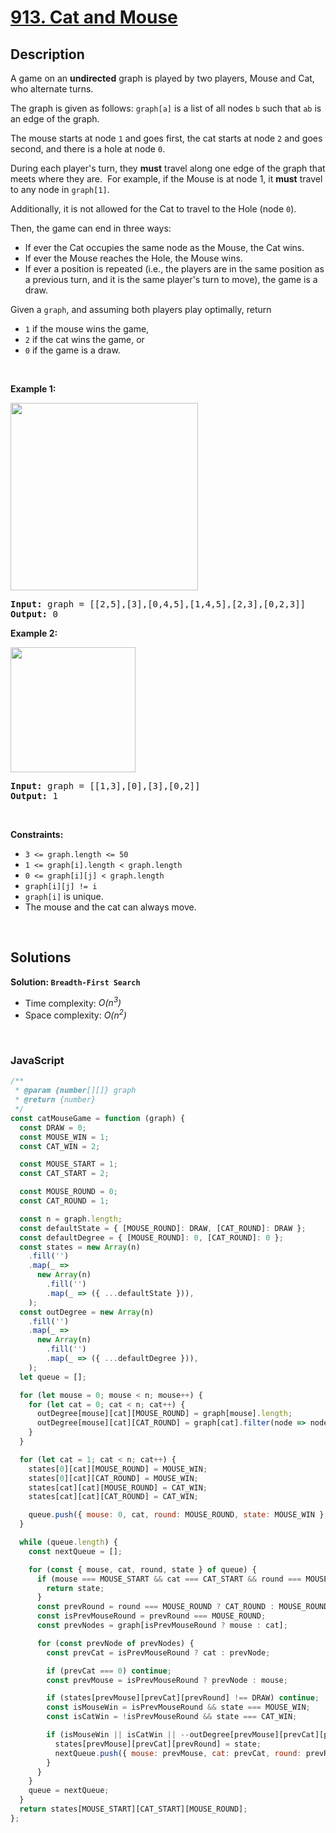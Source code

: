 # [913. Cat and Mouse](https://leetcode.com/problems/cat-and-mouse)

## Description

<div class="elfjS" data-track-load="description_content"><p>A game on an <strong>undirected</strong> graph is played by two players, Mouse and Cat, who alternate turns.</p>

<p>The graph is given as follows: <code>graph[a]</code> is a list of all nodes <code>b</code> such that <code>ab</code> is an edge of the graph.</p>

<p>The mouse starts at node <code>1</code> and goes first, the cat starts at node <code>2</code> and goes second, and there is a hole at node <code>0</code>.</p>

<p>During each player's turn, they <strong>must</strong> travel along one&nbsp;edge of the graph that meets where they are.&nbsp; For example, if the Mouse is at node 1, it <strong>must</strong> travel to any node in <code>graph[1]</code>.</p>

<p>Additionally, it is not allowed for the Cat to travel to the Hole (node <code>0</code>).</p>

<p>Then, the game can end in three&nbsp;ways:</p>

<ul>
	<li>If ever the Cat occupies the same node as the Mouse, the Cat wins.</li>
	<li>If ever the Mouse reaches the Hole, the Mouse wins.</li>
	<li>If ever a position is repeated (i.e., the players are in the same position as a previous turn, and&nbsp;it is the same player's turn to move), the game is a draw.</li>
</ul>

<p>Given a <code>graph</code>, and assuming both players play optimally, return</p>

<ul>
	<li><code>1</code>&nbsp;if the mouse wins the game,</li>
	<li><code>2</code>&nbsp;if the cat wins the game, or</li>
	<li><code>0</code>&nbsp;if the game is a draw.</li>
</ul>

<p>&nbsp;</p>
<p><strong class="example">Example 1:</strong></p>
<img alt="" src="https://assets.leetcode.com/uploads/2020/11/17/cat1.jpg" style="width: 300px; height: 300px;">
<pre><strong>Input:</strong> graph = [[2,5],[3],[0,4,5],[1,4,5],[2,3],[0,2,3]]
<strong>Output:</strong> 0
</pre>

<p><strong class="example">Example 2:</strong></p>
<img alt="" src="https://assets.leetcode.com/uploads/2020/11/17/cat2.jpg" style="width: 200px; height: 200px;">
<pre><strong>Input:</strong> graph = [[1,3],[0],[3],[0,2]]
<strong>Output:</strong> 1
</pre>

<p>&nbsp;</p>
<p><strong>Constraints:</strong></p>

<ul>
	<li><code>3 &lt;= graph.length &lt;= 50</code></li>
	<li><code>1&nbsp;&lt;= graph[i].length &lt; graph.length</code></li>
	<li><code>0 &lt;= graph[i][j] &lt; graph.length</code></li>
	<li><code>graph[i][j] != i</code></li>
	<li><code>graph[i]</code> is unique.</li>
	<li>The mouse and the cat can always move.&nbsp;</li>
</ul>
</div>

<p>&nbsp;</p>

## Solutions

**Solution: `Breadth-First Search`**

- Time complexity: <em>O(n<sup>3</sup>)</em>
- Space complexity: <em>O(n<sup>2</sup>)</em>

<p>&nbsp;</p>

### **JavaScript**

```js
/**
 * @param {number[][]} graph
 * @return {number}
 */
const catMouseGame = function (graph) {
  const DRAW = 0;
  const MOUSE_WIN = 1;
  const CAT_WIN = 2;

  const MOUSE_START = 1;
  const CAT_START = 2;

  const MOUSE_ROUND = 0;
  const CAT_ROUND = 1;

  const n = graph.length;
  const defaultState = { [MOUSE_ROUND]: DRAW, [CAT_ROUND]: DRAW };
  const defaultDegree = { [MOUSE_ROUND]: 0, [CAT_ROUND]: 0 };
  const states = new Array(n)
    .fill('')
    .map(_ =>
      new Array(n)
        .fill('')
        .map(_ => ({ ...defaultState })),
    );
  const outDegree = new Array(n)
    .fill('')
    .map(_ =>
      new Array(n)
        .fill('')
        .map(_ => ({ ...defaultDegree })),
    );
  let queue = [];

  for (let mouse = 0; mouse < n; mouse++) {
    for (let cat = 0; cat < n; cat++) {
      outDegree[mouse][cat][MOUSE_ROUND] = graph[mouse].length;
      outDegree[mouse][cat][CAT_ROUND] = graph[cat].filter(node => node).length;
    }
  }

  for (let cat = 1; cat < n; cat++) {
    states[0][cat][MOUSE_ROUND] = MOUSE_WIN;
    states[0][cat][CAT_ROUND] = MOUSE_WIN;
    states[cat][cat][MOUSE_ROUND] = CAT_WIN;
    states[cat][cat][CAT_ROUND] = CAT_WIN;

    queue.push({ mouse: 0, cat, round: MOUSE_ROUND, state: MOUSE_WIN }, { mouse: 0, cat, round: CAT_ROUND, state: MOUSE_WIN }, { mouse: cat, cat, round: MOUSE_ROUND, state: CAT_WIN }, { mouse: cat, cat, round: CAT_ROUND, state: CAT_WIN });
  }

  while (queue.length) {
    const nextQueue = [];

    for (const { mouse, cat, round, state } of queue) {
      if (mouse === MOUSE_START && cat === CAT_START && round === MOUSE_ROUND) {
        return state;
      }
      const prevRound = round === MOUSE_ROUND ? CAT_ROUND : MOUSE_ROUND;
      const isPrevMouseRound = prevRound === MOUSE_ROUND;
      const prevNodes = graph[isPrevMouseRound ? mouse : cat];

      for (const prevNode of prevNodes) {
        const prevCat = isPrevMouseRound ? cat : prevNode;

        if (prevCat === 0) continue;
        const prevMouse = isPrevMouseRound ? prevNode : mouse;

        if (states[prevMouse][prevCat][prevRound] !== DRAW) continue;
        const isMouseWin = isPrevMouseRound && state === MOUSE_WIN;
        const isCatWin = !isPrevMouseRound && state === CAT_WIN;

        if (isMouseWin || isCatWin || --outDegree[prevMouse][prevCat][prevRound] === 0) {
          states[prevMouse][prevCat][prevRound] = state;
          nextQueue.push({ mouse: prevMouse, cat: prevCat, round: prevRound, state });
        }
      }
    }
    queue = nextQueue;
  }
  return states[MOUSE_START][CAT_START][MOUSE_ROUND];
};
```
